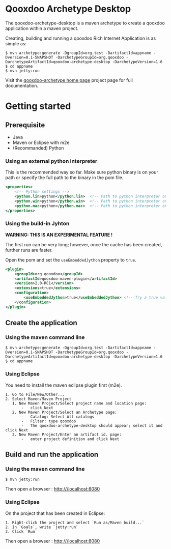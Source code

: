 [qooxdoo-archetype home page]: http://qxmaven.charless.org/archetype

# Qooxdoo Archetype Desktop

The qooxdoo-archetype-desktop is a maven archetype to create a qooxdoo application within a maven project.

Creating, building and running a qooxdoo Rich Internet Application is as simple as:
```shell
$ mvn archetype:generate -DgroupId=org.test -DartifactId=appname -Dversion=0.1-SNAPSHOT -DarchetypeGroupId=org.qooxdoo -DarchetypeArtifactId=qooxdoo-archetype-desktop -DarchetypeVersion=1.6
$ cd appname
$ mvn jetty:run
```

Visit the [qooxdoo-archetype home page] project page for full documentation.

# Getting started

## Prerequisite

* Java
* Maven or Eclipse with m2e
* (Recommanded) Python

### Using an external python interpreter
This is the recommended way so far. 
Make sure python binary is on your path or specify the full path to the binary in the pom file.

```xml
<properties>
	<!-- Python settings -->
	<python.lin>python</python.lin>  <!-- Path to python interpreter on linux -->
	<python.win>python</python.win>  <!-- Path to python interpreter on windows -->
	<python.mac>python</python.mac>  <!-- Path to python interpreter on mac -->	
</properties>	
```

### Using the build-in Jyhton
**WARNING: THIS IS AN EXPERIMENTAL FEATURE !**

The first run can be very long; however, once the cache has been created, further runs are faster. 

Open the pom and set the `useEmbeddedJython` property to `true`.

```xml
<plugin>
	<groupId>org.qooxdoo</groupId>
	<artifactId>qooxdoo-maven-plugin</artifactId>
	<version>2.0-RC1</version>
	<extensions>true</extensions>
	<configuration>
		<useEmbeddedJython>true</useEmbeddedJython> <!-- Try a true value to enable the (EXPERIMENTAL) embedded Jython -->
	</configuration>
</plugin>
```

## Create the application

### Using the maven command line

```shell
$ mvn archetype:generate -DgroupId=org.test -DartifactId=appname -Dversion=0.1-SNAPSHOT -DarchetypeGroupId=org.qooxdoo -DarchetypeArtifactId=qooxdoo-archetype-desktop -DarchetypeVersion=1.6
$ cd appname
```

### Using Eclipse

You need to install the maven eclipse plugin first (m2e).

    1. Go to File/New/Other...
    2. Select Maven/Maven Project
       1. New Maven Project/Select project name and location page: 
           -   click Next
       2. New Maven Project/Select an Archetype page:
           -   Catalog: Select All catalogs
           -   Filter: type qooxdoo
           -   The qooxdoo-archetype-desktop should appear; select it and click Next
       3. New Maven Project/Enter an artifact id. page:
           -   enter project definition and click Next

## Build and run the application

### Using the maven command line

```shell
$ mvn jetty:run
```

Then open a browser : <http:///localhost:8080>

### Using Eclipse
           
On the project that has been created in Eclipse:

    1. Right-click the project and select `Run as/Maven build...`
    2. In `Goals`, write `jetty:run`
    3. Click `Run`

Then open a browser : <http:///localhost:8080>




